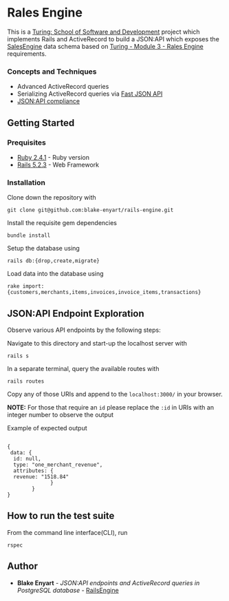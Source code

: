 # Rales Engine
 This is a [Turing: School of Software and Development](https://turing.io/) project which implements Rails and ActiveRecord to build a JSON:API which exposes the [SalesEngine](https://github.com/turingschool-examples/sales_engine/tree/master/data) data schema based on [Turing - Module 3 - Rales Engine](http://backend.turing.io/module3/projects/rails_engine) requirements.

### Concepts and Techniques
 * Advanced ActiveRecord queries
 * Serializing ActiveRecord queries via [Fast JSON API](https://github.com/Netflix/fast_jsonapi)
 * [JSON:API compliance](https://jsonapi.org/)

## Getting Started

### Prequisites
 * [Ruby 2.4.1](https://www.ruby-lang.org/en/downloads/) - Ruby version
 * [Rails 5.2.3](http://sinatrarb.com/) - Web Framework

### Installation

 Clone down the repository with
 ```
 git clone git@github.com:blake-enyart/rails-engine.git
 ```

 Install the requisite gem dependencies
 ```
 bundle install
 ```

 Setup the database using
 ```
 rails db:{drop,create,migrate}
 ```

 Load data into the database using
 ```
 rake import:{customers,merchants,items,invoices,invoice_items,transactions}
 ```

## JSON:API Endpoint Exploration

 Observe various API endpoints by the following steps:

 Navigate to this directory and start-up the localhost server with
 ```
 rails s
 ```

 In a separate terminal, query the available routes with
 ```
 rails routes
 ```

Copy any of those URIs and append to the `localhost:3000/` in your browser.

**NOTE:** For those that require an `id` please replace the `:id` in URIs with an integer number to observe the output

Example of expected output
```

{
 data: {
  id: null,
  type: "one_merchant_revenue",
  attributes: {
  revenue: "1518.84"
              }
        }
}

```


## How to run the test suite

From the command line interface(CLI), run
 ```
 rspec
 ```

## Author

 * **Blake Enyart** - *JSON:API endpoints and ActiveRecord queries in PostgreSQL database* - [RailsEngine](https://github.com/blake-enyart/rails-engine)

